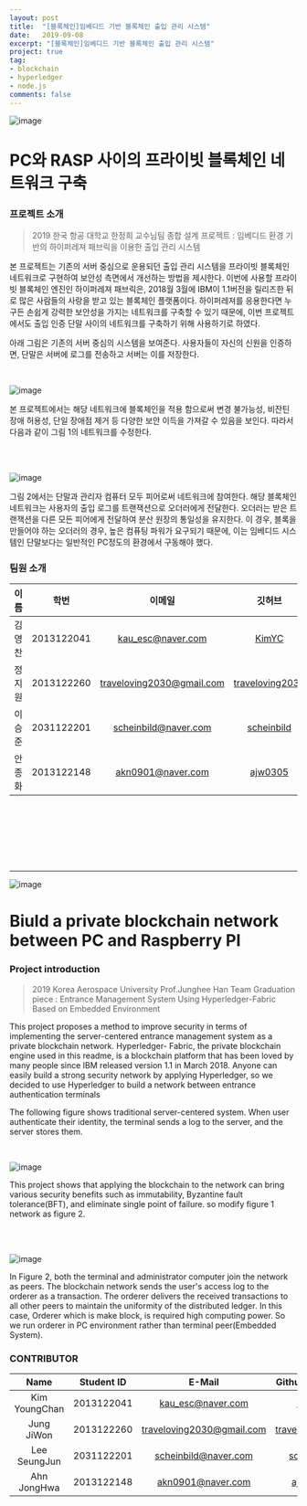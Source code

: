 ```yaml
---
layout: post
title:  "[블록체인]임베디드 기반 블록체인 출입 관리 시스템"
date:   2019-09-08
excerpt: "[블록체인]임베디드 기반 블록체인 출입 관리 시스템"
project: true
tag:
- blockchain
- hyperledger
- node.js
comments: false
---
```



![image](https://user-images.githubusercontent.com/40852277/63410270-e4a37200-c42d-11e9-934a-b7445aa4daa4.png)

# PC와 RASP 사이의 프라이빗 블록체인 네트워크 구축

### 프로젝트 소개

>2019 한국 항공 대학교 한정희 교수님팀 종합 설계 프로젝트 : 임베디드 환경 기반의 하이퍼레져 패브릭을 이용한 출입 관리 시스템

 본 프로젝트는 기존의 서버 중심으로 운용되던 출입 관리 시스템을 프라이빗 블록체인 네트워크로 구현하여 보안성 측면에서 개선하는 방법을 제시한다. 이번에 사용할 프라이빗 블록체인 엔진인 하이퍼레져 패브릭은, 2018월 3월에 IBM이 1.1버전을 릴리즈한 뒤로 많은 사람들의 사랑을 받고 있는 블록체인 플랫폼이다. 하이퍼레져를 응용한다면 누구든 손쉽게 강력한 보안성을 가지는 네트워크를 구축할 수 있기 때문에, 이번 프로젝트에서도 출입 인증 단말 사이의 네트워크를 구축하기 위해 사용하기로 하였다.

아래 그림은 기존의 서버 중심의 시스템을 보여준다. 사용자들이 자신의 신원을 인증하면, 단말은 서버에 로그를 전송하고 서버는 이를 저장한다.

<br>

![image](https://user-images.githubusercontent.com/40852277/63421925-630b0e80-c444-11e9-9abf-914b08d54112.png)

본 프로젝트에서는 해당 네트워크에 블록체인을 적용 함으로써 변경 불가능성, 비잔틴 장애 허용성, 단일 장애점 제거 등 다양한 보안 이득을 가져갈 수 있음을 보인다. 따라서 다음과 같이 그림 1의 네트워크를 수정한다.

<br><br>

![image](https://user-images.githubusercontent.com/40852277/63649950-5148a480-c77f-11e9-8de2-5a144ec8597d.png)

그림 2에서는 단말과 관리자 컴퓨터 모두 피어로써 네트워크에 참여한다. 해당 블록체인 네트워크는 사용자의 출입 로그를 트랜잭션으로 오더러에게 전달한다. 오더러는 받은 트랜잭션을 다른 모든 피어에게 전달하여 분산 원장의 통일성을 유지한다. 이 경우, 블록을 만들어야 하는 오더러의 경우, 높은 컴퓨팅 파워가 요구되기 때문에, 이는 임베디드 시스템인 단말보다는 일반적인 PC정도의 환경에서 구동해야 했다.

### 팀원 소개
| 이름 | 학번 | 이메일 | 깃허브 |
|:---:|:---:|:---:|:----:|
| 김영찬 | 2013122041 | kau_esc@naver.com | [KimYC](https://github.com/KimYC1223) |
| 정지원 | 2013122260 | traveloving2030@gmail.com | [traveloving2030](https://github.com/traveloving2030) |
| 이승준 | 2031122201 | scheinbild@naver.com | [scheinbild](https://github.com/scheinbild) |
| 안종화 | 2013122148  | akn0901@naver.com | [ajw0305](https://github.com/ajw0305) |

<br><br><br><br><br><br>

---

![image](https://user-images.githubusercontent.com/40852277/63410197-b0c84c80-c42d-11e9-8aea-c5a1fd892256.png)


# Biuld a private blockchain network between PC and Raspberry PI

### Project introduction

> 2019 Korea Aerospace University Prof.Junghee Han Team Graduation piece : Entrance Management System Using Hyperledger-Fabric Based on Embedded Environment

 This project proposes a method to improve security in terms of implementing the server-centered entrance management system as a private blockchain network. Hyperledger- Fabric, the private blockchain engine used in this readme, is a blockchain platform that has been loved by many people since IBM released version 1.1 in March 2018. Anyone can easily build a strong security network by applying Hyperledger, so we decided to use Hyperledger to build a network between entrance authentication terminals

The following figure shows traditional server-centered system. When user authenticate their identity,  the terminal sends a log to the server, and the server stores them.

<br>

![image](https://user-images.githubusercontent.com/40852277/63421911-5f778780-c444-11e9-9525-5f90640647e3.png)

This project shows that applying the blockchain to the network can bring various security benefits such as immutability, Byzantine fault tolerance(BFT), and eliminate single point of failure. so modify figure 1 network as figure 2.

<br><br>

![image](https://user-images.githubusercontent.com/40852277/63649971-76d5ae00-c77f-11e9-99ab-1ff3fcda2c5c.png)

In Figure 2, both the terminal and administrator computer join the network as peers. The blockchain network sends the user's access log to the orderer as a transaction. The orderer delivers the received transactions to all other peers to maintain the uniformity of the distributed ledger. In this case, Orderer which is make block, is required high computing power. So we run orderer in PC environment rather than terminal peer(Embedded System).

### CONTRIBUTOR

| Name | Student ID | E-Mail | Github Account |
|:---:|:---:|:---:|:----:|
| Kim YoungChan | 2013122041 | kau_esc@naver.com | [KimYC](https://github.com/KimYC1223) |
| Jung JiWon | 2013122260 | traveloving2030@gmail.com | [traveloving2030](https://github.com/traveloving2030) |
| Lee SeungJun | 2031122201 | scheinbild@naver.com | [scheinbild](https://github.com/scheinbild) |
| Ahn JongHwa | 2013122148 | akn0901@naver.com | [ajw0305](https://github.com/ajw0305) |
